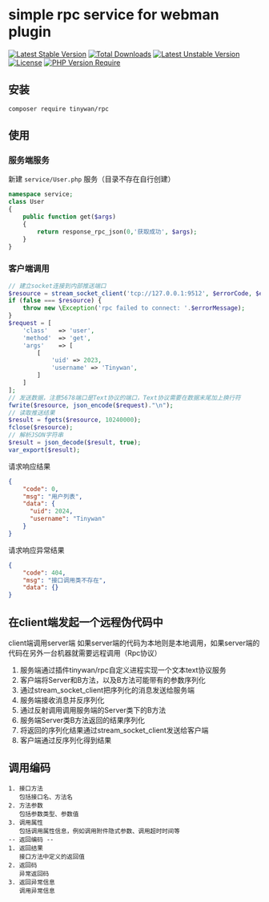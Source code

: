 # simple rpc service for webman plugin

[![Latest Stable Version](http://poser.pugx.org/tinywan/rpc/v)](https://packagist.org/packages/tinywan/rpc) 
[![Total Downloads](http://poser.pugx.org/tinywan/rpc/downloads)](https://packagist.org/packages/tinywan/rpc) 
[![Latest Unstable Version](http://poser.pugx.org/tinywan/rpc/v/unstable)](https://packagist.org/packages/tinywan/rpc) 
[![License](http://poser.pugx.org/tinywan/rpc/license)](https://packagist.org/packages/tinywan/rpc)
[![PHP Version Require](http://poser.pugx.org/tinywan/rpc/require/php)](https://packagist.org/packages/tinywan/rpc)

## 安装

```shell
composer require tinywan/rpc
```

## 使用

### 服务端服务

新建 `service/User.php` 服务（目录不存在自行创建）
```php
namespace service;
class User
{
    public function get($args)
    {
        return response_rpc_json(0,'获取成功', $args);
    }
}
```
### 客户端调用

```php
// 建立socket连接到内部推送端口
$resource = stream_socket_client('tcp://127.0.0.1:9512', $errorCode, $errorMessage);
if (false === $resource) {
    throw new \Exception('rpc failed to connect: '.$errorMessage);
}
$request = [
    'class'   => 'user',
    'method'  => 'get',
    'args'    => [
        [
            'uid' => 2023,
            'username' => 'Tinywan',
        ]
    ]
];
// 发送数据，注意5678端口是Text协议的端口，Text协议需要在数据末尾加上换行符
fwrite($resource, json_encode($request)."\n"); 
// 读取推送结果
$result = fgets($resource, 10240000);
fclose($resource);
// 解析JSON字符串
$result = json_decode($result, true);
var_export($result);
```

请求响应结果
```json
{
    "code": 0,
    "msg": "用户列表",
    "data": {
      "uid": 2024,
      "username": "Tinywan"
    }
}
```

请求响应异常结果
```json
{
    "code": 404,
    "msg": "接口调用类不存在",
    "data": {}
}
```

## 在client端发起一个远程伪代码中

client端调用server端 如果server端的代码为本地则是本地调用，如果server端的代码在另外一台机器就需要远程调用（Rpc协议）

1. 服务端通过插件tinywan/rpc自定义进程实现一个文本text协议服务
2. 客户端将Server和B方法，以及B方法可能带有的参数序列化
3. 通过stream_socket_client把序列化的消息发送给服务端
4. 服务端接收消息并反序列化
5. 通过反射调用调用服务端的Server类下的B方法
6. 服务端Server类B方法返回的结果序列化
7. 将返回的序列化结果通过stream_socket_client发送给客户端
8. 客户端通过反序列化得到结果

## 调用编码
```phpregexp
1. 接口方法  
   包括接口名、方法名  
2. 方法参数  
   包括参数类型、参数值  
3. 调用属性  
   包括调用属性信息，例如调用附件隐式参数、调用超时时间等  
-- 返回编码 --  
1. 返回结果  
   接口方法中定义的返回值  
2. 返回码  
   异常返回码  
3. 返回异常信息  
   调用异常信息  
```
